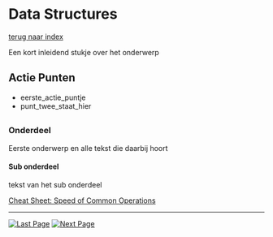 # Data Structures
[terug naar index](/Index.md)  

Een kort inleidend stukje over het onderwerp

## Actie Punten
* eerste_actie_puntje
* punt_twee_staat_hier
##  

### Onderdeel 

Eerste onderwerp en alle tekst die daarbij hoort

#### Sub onderdeel

tekst van het sub onderdeel

[Cheat Sheet: Speed of Common Operations](/Scripting/CheatSheet.md)  

---
[![Last Page](https://i.imgur.com/Wr11iwl.png)](/Scripting/UnityApiCalls.md) [![Next Page](https://i.imgur.com/nHLTAf1.png)](/Scripting/UnityUI.md)